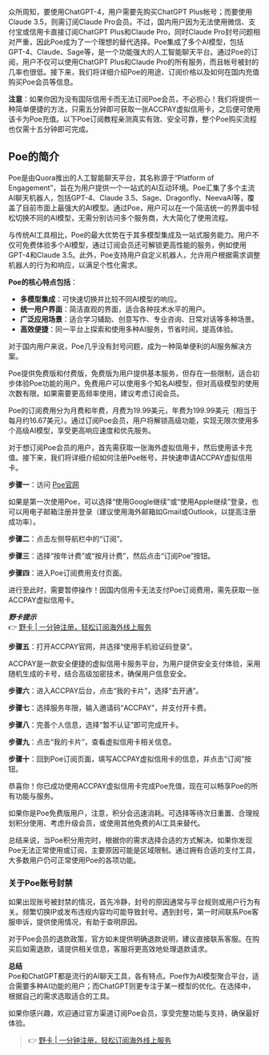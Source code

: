众所周知，要使用ChatGPT-4，用户需要先购买ChatGPT Plus帐号；而要使用Claude 3.5，则需订阅Claude Pro会员。不过，国内用户因为无法使用微信、支付宝或信用卡直接订阅ChatGPT Plus和Claude Pro，同时Claude Pro封号问题相对严重，因此Poe成为了一个理想的替代选择。Poe集成了多个AI模型，包括GPT-4、Claude、Sage等，是一个功能强大的人工智能聊天平台。通过Poe的订阅，用户不仅可以使用ChatGPT Plus和Claude Pro的所有服务，而且帐号被封的几率也很低。接下来，我们将详细介绍Poe的用途、订阅价格以及如何在国内充值购买Poe会员等信息。

**注意**：如果你因为没有国际信用卡而无法订阅Poe会员，不必担心！我们将提供一种简单便捷的方法，只需五分钟即可获取一张ACCPAY虚拟信用卡，之后便可使用该卡为Poe充值。以下Poe订阅教程亲测真实有效、安全可靠，整个Poe购买流程也仅需十五分钟即可完成。

## Poe的简介

Poe是由Quora推出的人工智能聊天平台，其名称源于“Platform of Engagement”，旨在为用户提供一个一站式的AI互动环境。Poe汇集了多个主流AI聊天机器人，包括GPT-4、Claude 3.5、Sage、Dragonfly、NeevaAI等，覆盖了目前市面上最强大的AI模型。通过Poe，用户可以在一个简洁统一的界面中轻松切换不同的AI模型，无需分别访问多个服务商，大大简化了使用流程。

与传统AI工具相比，Poe的最大优势在于其多模型集成及一站式服务能力。用户不仅可免费体验多个AI模型，通过订阅会员还可解锁更高性能的服务，例如使用GPT-4和Claude 3.5。此外，Poe支持用户自定义机器人，允许用户根据需求调整机器人的行为和响应，以满足个性化需求。

**Poe的核心特点包括**：

- **多模型集成**：可快速切换并比较不同AI模型的响应。
- **统一用户界面**：简洁直观的界面，适合各种技术水平的用户。
- **广泛应用场景**：适合学习辅助、创意写作、专业咨询、日常对话等多种场景。
- **高效便捷**：同一平台上探索和使用多种AI服务，节省时间，提高体验。

对于国内用户来说，Poe几乎没有封号问题，成为一种简单便利的AI服务解决方案。

Poe提供免费版和付费版，免费版为用户提供基本服务，但存在一些限制，适合初步体验Poe功能的用户。免费用户可以使用多个知名AI模型，但对高级模型的使用次数有限。如果需要更高频率使用，建议考虑订阅会员。

Poe的订阅费用分为月费和年费，月费为19.99美元，年费为199.99美元（相当于每月约16.67美元）。通过订阅Poe会员，用户将解锁高级功能，实现无限次使用多个高级AI模型，享受更高响应速度和优先服务。

对于想订阅Poe会员的用户，首先需获取一张海外虚拟信用卡，然后使用该卡充值。接下来，我们将详细介绍如何注册Poe帐号，并快速申请ACCPAY虚拟信用卡。

**步骤一**：访问 [Poe官网](https://poe.com)

如果是第一次使用Poe，可以选择“使用Google继续”或“使用Apple继续”登录，也可以用电子邮箱注册并登录（建议使用海外邮箱如Gmail或Outlook，以提高注册成功率）。

**步骤二**：点击左侧导航栏中的“订阅”。

**步骤三**：选择“按年计费”或“按月计费”，然后点击“订阅Poe”按钮。

**步骤四**：进入Poe订阅费用支付页面。

进行至此时，需要暂停操作！因国内信用卡无法支付Poe订阅费用，需先获取一张ACCPAY虚拟信用卡。

***野卡提示***  
👉 [野卡 | 一分钟注册，轻松订阅海外线上服务](https://bit.ly/bewildcard)

**步骤五**：打开ACCPAY官网，并选择“使用手机验证码登录”。

ACCPAY是一款安全便捷的虚拟信用卡服务平台，为用户提供安全支付体验，采用随机生成的卡号，结合高级加密技术，确保用户信息安全。

**步骤六**：进入ACCPAY后台，点击“我的卡片”，选择“去开通”。

**步骤七**：选择服务年限，输入邀请码“ACCPAY”，并支付开卡费。

**步骤八**：完善个人信息，选择“暂不认证”即可完成开卡。

**步骤九**：点击“我的卡片”，查看虚拟信用卡相关信息。

**步骤十**：回到Poe订阅页面，填写ACCPAY虚拟信用卡的信息，并点击“订阅”按钮。

恭喜你！你已成功使用ACCPAY虚拟信用卡完成Poe充值，现在可以畅享Poe的所有功能与服务。

如果你是Poe免费版用户，注意，积分会迅速消耗。可选择等待次日重置、合理规划积分使用、考虑升级会员，或使用其他免费的AI工具来替代。

总结来说，当Poe积分用完时，根据你的需求选择合适的方式解决。如果你发现Poe无法正常使用或订阅，主要原因可能是区域限制。通过拥有合适的支付工具，大多数用户仍可正常使用Poe的各项功能。

### 关于Poe账号封禁

如果出现账号被封禁的情况，首先冷静，封号的原因通常与平台规则或用户行为有关。频繁切换IP或发布违规内容均可能导致封号。遇到封号，第一时间联系Poe客服申诉，提供使用情况，有助于查明原因。

对于Poe会员的退款政策，官方如未提供明确退款说明，建议直接联系客服。在购买后如需退款，请提供相关信息，客服将更高效地处理退款请求。

**总结**  
Poe和ChatGPT都是流行的AI聊天工具，各有特点。Poe作为AI模型聚合平台，适合需要多种AI功能的用户；而ChatGPT则更专注于某一模型的优化。在选择中，根据自己的需求选取适合的工具。

如果你感兴趣，欢迎通过官方渠道订阅Poe会员，享受完整功能与支持，确保最好体验。

> 👉 [野卡 | 一分钟注册，轻松订阅海外线上服务](https://bit.ly/bewildcard)